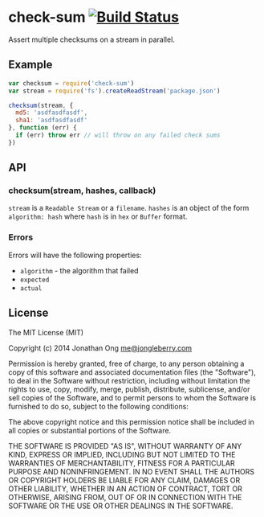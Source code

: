 # check-sum [![Build Status](https://travis-ci.org/stream-utils/check-sum.png)](https://travis-ci.org/stream-utils/check-sum)

Assert multiple checksums on a stream in parallel.

## Example

```js
var checksum = require('check-sum')
var stream = require('fs').createReadStream('package.json')

checksum(stream, {
  md5: 'asdfasdfasdf',
  sha1: 'asdfasdfasdf'
}, function (err) {
  if (err) throw err // will throw on any failed check sums
})
```

## API

### checksum(stream, hashes, callback)

`stream` is a `Readable Stream` or a `filename`. `hashes` is an object of the form `algorithm: hash` where `hash` is in `hex` or `Buffer` format.

### Errors

Errors will have the following properties:

- `algorithm` - the algorithm that failed
- `expected`
- `actual`

## License

The MIT License (MIT)

Copyright (c) 2014 Jonathan Ong me@jongleberry.com

Permission is hereby granted, free of charge, to any person obtaining a copy
of this software and associated documentation files (the "Software"), to deal
in the Software without restriction, including without limitation the rights
to use, copy, modify, merge, publish, distribute, sublicense, and/or sell
copies of the Software, and to permit persons to whom the Software is
furnished to do so, subject to the following conditions:

The above copyright notice and this permission notice shall be included in
all copies or substantial portions of the Software.

THE SOFTWARE IS PROVIDED "AS IS", WITHOUT WARRANTY OF ANY KIND, EXPRESS OR
IMPLIED, INCLUDING BUT NOT LIMITED TO THE WARRANTIES OF MERCHANTABILITY,
FITNESS FOR A PARTICULAR PURPOSE AND NONINFRINGEMENT. IN NO EVENT SHALL THE
AUTHORS OR COPYRIGHT HOLDERS BE LIABLE FOR ANY CLAIM, DAMAGES OR OTHER
LIABILITY, WHETHER IN AN ACTION OF CONTRACT, TORT OR OTHERWISE, ARISING FROM,
OUT OF OR IN CONNECTION WITH THE SOFTWARE OR THE USE OR OTHER DEALINGS IN
THE SOFTWARE.
